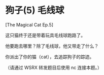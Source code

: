 # 狗子(5) 毛线球

[The Magical Cat Ep.5]

这只猫终于还是带着玩具毛线球跑路了。

他要跑去哪里？除了毛线球，他又带走了什么？

你派出了你的猫（cat），去追踪狗子的踪迹。

（请通过 WSRX 转发题目后使用 nc 连接本题。）